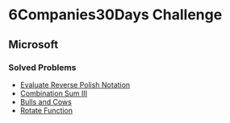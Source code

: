 # 6Companies30Days Challenge
## Microsoft

### Solved Problems
- [Evaluate Reverse Polish Notation](./Evaluate-Reverse-Polish-Notation.md)
- [Combination Sum III](./Combination-Sum-III.md)
- [Bulls and Cows](./Bulls-and-Cows.md) 
- [Rotate Function](./Rotate-Function.md)
